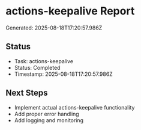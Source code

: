 # actions-keepalive Report

Generated: 2025-08-18T17:20:57.986Z

## Status
- Task: actions-keepalive
- Status: Completed
- Timestamp: 2025-08-18T17:20:57.986Z

## Next Steps
- Implement actual actions-keepalive functionality
- Add proper error handling
- Add logging and monitoring

